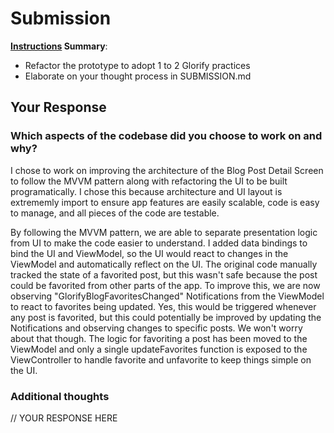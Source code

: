 # Submission

**[Instructions](./README.md) Summary**:
* Refactor the prototype to adopt 1 to 2 Glorify practices
* Elaborate on your thought process in SUBMISSION.md

## Your Response

### Which aspects of the codebase did you choose to work on and why?

I chose to work on improving the architecture of the Blog Post Detail Screen to follow the MVVM pattern along with refactoring the UI to be built programatically. I chose this because architecture and UI layout is extrememly import to ensure app features are easily scalable, code is easy to manage, and all pieces of the code are testable. 

By following the MVVM pattern, we are able to separate presentation logic from UI to make the code easier to understand. I added data bindings to bind the UI and ViewModel, so the UI would react to changes in the ViewModel and automatically reflect on the UI. The original code manually tracked the state of a favorited post, but this wasn't safe because the post could be favorited from other parts of the app. To improve this, we are now observing "GlorifyBlogFavoritesChanged" Notifications from the ViewModel to react to favorites being updated. Yes, this would be triggered whenever any post is favorited, but this could potentially be improved by updating the Notifications and observing changes to specific posts. We won't worry about that though. The logic for favoriting a post has been moved to the ViewModel and only a single updateFavorites function is exposed to the ViewController to handle favorite and unfavorite to keep things simple on the UI.

 

### Additional thoughts

// YOUR RESPONSE HERE
